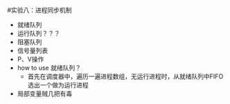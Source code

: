 #实验八：进程同步机制
-	就绪队列
- 	运行队列？？？
- 	阻塞队列
-  信号量列表
-  P、V操作
-  how to use 就绪队列？
	-	首先在调度器中，遍历一遍进程数组，无运行进程时，从就绪队列中FIFO选出一个做为运行进程
-	局部变量贼几把有毒